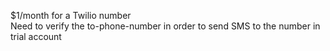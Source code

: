 $1/month for a Twilio number \
Need to verify the to-phone-number in order to send SMS to the number in trial account
